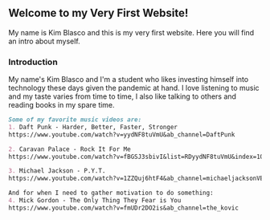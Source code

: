 ## Welcome to my Very First Website!

My name is Kim Blasco and this is my very first website. Here you will find an intro about myself.

### Introduction

My name's Kim Blasco and I'm a student who likes investing himself into technology these days given the pandemic at hand.
I love listening to music and my taste varies from time to time, I also like talking to others and reading books in my spare time.

```markdown
Some of my favorite music videos are:
1. Daft Punk - Harder, Better, Faster, Stronger
https://www.youtube.com/watch?v=yydNF8tuVmU&ab_channel=DaftPunk

2. Caravan Palace - Rock It For Me
https://www.youtube.com/watch?v=fBGSJ3sbivI&list=RDyydNF8tuVmU&index=10&ab_channel=CaravanPalace

3. Michael Jackson - P.Y.T.
https://www.youtube.com/watch?v=1ZZQuj6htF4&ab_channel=michaeljacksonVEVO

And for when I need to gather motivation to do something:
4. Mick Gordon - The Only Thing They Fear is You
https://www.youtube.com/watch?v=fmUDr2DO2is&ab_channel=the_kovic
